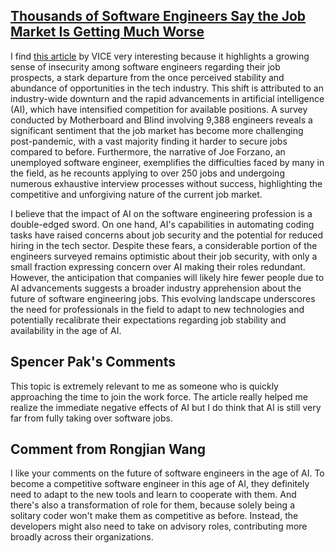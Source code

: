 ## [Thousands of Software Engineers Say the Job Market Is Getting Much Worse](https://www.vice.com/en/article/g5y37j/thousands-of-software-engineers-say-the-job-market-is-getting-much-worse)

  I find [this article](https://www.vice.com/en/article/g5y37j/thousands-of-software-engineers-say-the-job-market-is-getting-much-worse) by VICE very interesting because it highlights a growing sense of insecurity among software engineers regarding their job prospects, a stark departure from the once perceived stability and abundance of opportunities in the tech industry. This shift is attributed to an industry-wide downturn and the rapid advancements in artificial intelligence (AI), which have intensified competition for available positions. A survey conducted by Motherboard and Blind involving 9,388 engineers reveals a significant sentiment that the job market has become more challenging post-pandemic, with a vast majority finding it harder to secure jobs compared to before. Furthermore, the narrative of Joe Forzano, an unemployed software engineer, exemplifies the difficulties faced by many in the field, as he recounts applying to over 250 jobs and undergoing numerous exhaustive interview processes without success, highlighting the competitive and unforgiving nature of the current job market.

  I believe that the impact of AI on the software engineering profession is a double-edged sword. On one hand, AI's capabilities in automating coding tasks have raised concerns about job security and the potential for reduced hiring in the tech sector. Despite these fears, a considerable portion of the engineers surveyed remains optimistic about their job security, with only a small fraction expressing concern over AI making their roles redundant. However, the anticipation that companies will likely hire fewer people due to AI advancements suggests a broader industry apprehension about the future of software engineering jobs. This evolving landscape underscores the need for professionals in the field to adapt to new technologies and potentially recalibrate their expectations regarding job stability and availability in the age of AI.

## Spencer Pak's Comments
  This topic is extremely relevant to me as someone who is quickly approaching the time to join the work force. The article really helped me realize the immediate negative effects of AI but I do think that AI is still very far from fully taking over software jobs.
  
## Comment from Rongjian Wang
  I like your comments on the future of software engineers in the age of AI. To become a competitive software engineer in this age of AI, they definitely need to adapt to the new tools and learn to cooperate with them. And there's also a transformation of role for them, because solely being a solitary coder won't make them as competitive as before. Instead, the developers might also need to take on advisory roles, contributing more broadly across their organizations. 